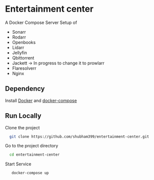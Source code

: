 
# Entertainment center

A Docker Compose Server Setup of 

* Sonarr
* Rodarr
* Openbooks
* Lidarr
* Jellyfin
* Qbittorrent
* Jackett -> In progress to change it to prowlarr
* Flaresolverr
* Nginx

## Dependency 

Install [Docker](https://docs.docker.com/engine/install/) and [docker-compose](https://docs.docker.com/compose/install/)

## Run Locally

Clone the project

```bash
  git clone https://github.com/shubham399/entertainment-center.git
```

Go to the project directory

```bash
  cd entertainment-center
```

Start Service 
```bash
   docker-compose up
```
